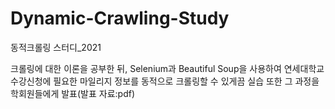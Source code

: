 # Dynamic-Crawling-Study
동적크롤링 스터디_2021 

크롤링에 대한 이론을 공부한 뒤,
Selenium과 Beautiful Soup을 사용하여 연세대학교 수강신청에 필요한 마일리지 정보를 동적으로 크롤링할 수 있게끔 실습
또한 그 과정을 학회원들에게 발표(발표 자료:pdf)
